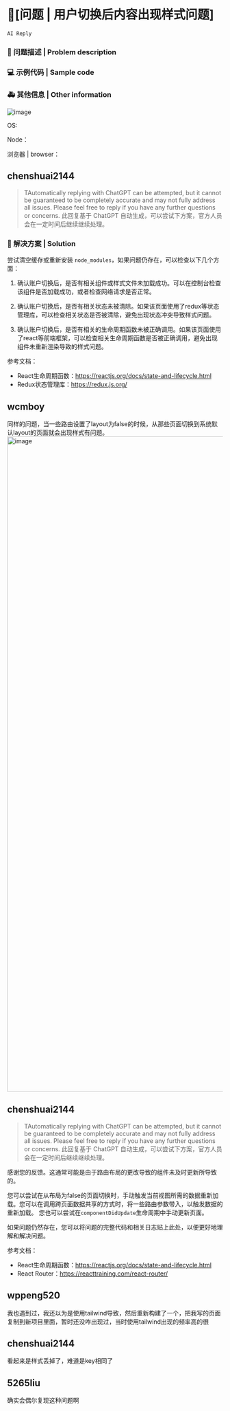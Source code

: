 # 🧐[问题 | 用户切换后内容出现样式问题]

`AI Reply`

### 🧐 问题描述 | Problem description

<!--
详细地描述问题，让大家都能理解
我切换账户的时候出现内容样式加载不出
-->

### 💻 示例代码 | Sample code

<!--
一个最小可重现的代码，让开发者可以快速的定位问题
A minimal reproducible code that allows developers to quickly locate problems
-->

### 🚑 其他信息 | Other information

<!--
如截图等其他信息可以贴在这里
Other information such as screenshots can be posted here
-->

![image](https://user-images.githubusercontent.com/77915335/225875415-7febb8e1-066d-4b0b-a2f6-32866e48b117.png)

OS:

Node：

浏览器 | browser：

## chenshuai2144

> TAutomatically replying with ChatGPT can be attempted, but it cannot be guaranteed to be completely accurate and may not fully address all issues. Please feel free to reply if you have any further questions or concerns.
> 此回复基于 ChatGPT 自动生成，可以尝试下方案，官方人员会在一定时间后继续继续处理。

### 🌟 解决方案 | Solution

尝试清空缓存或重新安装 `node_modules`，如果问题仍存在，可以检查以下几个方面：

1. 确认账户切换后，是否有相关组件或样式文件未加载成功。可以在控制台检查该组件是否加载成功，或者检查网络请求是否正常。

2. 确认账户切换后，是否有相关状态未被清除。如果该页面使用了redux等状态管理库，可以检查相关状态是否被清除，避免出现状态冲突导致样式问题。

3. 确认账户切换后，是否有相关的生命周期函数未被正确调用。如果该页面使用了react等前端框架，可以检查相关生命周期函数是否被正确调用，避免出现组件未重新渲染导致的样式问题。

参考文档：

- React生命周期函数：https://reactjs.org/docs/state-and-lifecycle.html
- Redux状态管理库：https://redux.js.org/

## wcmboy

同样的问题，当一些路由设置了layout为false的时候，从那些页面切换到系统默认layout的页面就会出现样式有问题。
<img width="1525" alt="image" src="https://user-images.githubusercontent.com/1540087/226171189-b8b9f048-f86a-4757-a078-96c555e9a05d.png">

## chenshuai2144

> TAutomatically replying with ChatGPT can be attempted, but it cannot be guaranteed to be completely accurate and may not fully address all issues. Please feel free to reply if you have any further questions or concerns.
> 此回复基于 ChatGPT 自动生成，可以尝试下方案，官方人员会在一定时间后继续继续处理。

感谢您的反馈。这通常可能是由于路由布局的更改导致的组件未及时更新所导致的。

您可以尝试在从布局为false的页面切换时，手动触发当前视图所需的数据重新加载。您可以在调用跨页面数据共享的方式时，将一些路由参数带入，以触发数据的重新加载。 您也可以尝试在`componentDidUpdate`生命周期中手动更新页面。

如果问题仍然存在，您可以将问题的完整代码和相关日志贴上此处，以便更好地理解和解决问题。

参考文档：

- React生命周期函数：https://reactjs.org/docs/state-and-lifecycle.html
- React Router：https://reacttraining.com/react-router/

## wppeng520

我也遇到过，我还以为是使用tailwind导致，然后重新构建了一个，把我写的页面复制到新项目里面，暂时还没咋出现过，当时使用tailwind出现的频率高的很

## chenshuai2144

看起来是样式丢掉了，难道是key相同了

## 5265liu

确实会偶尔复现这种问题啊
